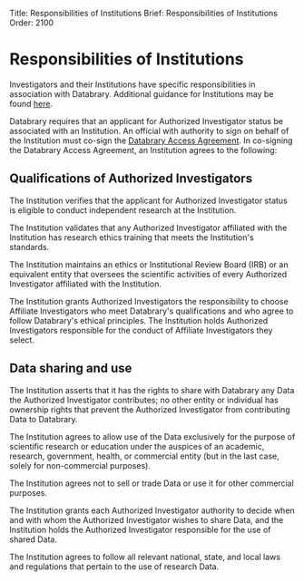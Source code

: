 Title: Responsibilities of Institutions
Brief: Responsibilities of Institutions
Order: 2100

# Responsibilities of Institutions

Investigators and their Institutions have specific responsibilities in association with Databrary. Additional guidance for Institutions may be found [here](|filename|institutional-guidance.md).

Databrary requires that an applicant for Authorized Investigator status be associated with an Institution. An official with authority to sign on behalf of the Institution must co-sign the [Databrary Access Agreement](|filename|user-guide/policies/investigator-agreement.mdi). In co-signing the Databrary Access Agreement, an Institution agrees to the following:

## Qualifications of Authorized Investigators

The Institution verifies that the applicant for Authorized Investigator status is eligible to conduct independent research at the Institution.

The Institution validates that any Authorized Investigator affiliated with the Institution has research ethics training that meets the Institution's standards.

The Institution maintains an ethics or Institutional Review Board (IRB) or an equivalent entity that oversees the scientific activities of every Authorized Investigator affiliated with the Institution. 

The Institution grants Authorized Investigators the responsibility to choose Affiliate Investigators who meet Databrary's qualifications and who agree to follow Databrary's ethical principles. The Institution holds Authorized Investigators responsible for the conduct of Affiliate Investigators they select.

## Data sharing and use

The Institution asserts that it has the rights to share with Databrary any Data the Authorized Investigator contributes; no other entity or individual has ownership rights that prevent the Authorized Investigator from contributing Data to Databrary.

The Institution agrees to allow use of the Data exclusively for the purpose of scientific research or education under the auspices of an academic, research, government, health, or commercial entity (but in the last case, solely for non-commercial purposes).

The Institution agrees not to sell or trade Data or use it for other commercial purposes.

The Institution grants each Authorized Investigator authority to decide when and with whom the Authorized Investigator wishes to share Data, and the Institution holds the Authorized Investigator responsible for the use of shared Data. 

The Institution agrees to follow all relevant national, state, and local laws and regulations that pertain to the use of research Data.
